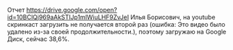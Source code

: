 Отчет https://drive.google.com/open?id=10BClQj969aAkSTIJp1mlWiuLHF9ZvJeI
Илья Борисович, на youtube скринкаст загрузить не получается второй раз (ошибка: Это видео было удалено из-за своей продолжительности.), поэтому загружаю на Google Диск, сейчас 38,6%.
